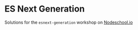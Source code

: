 # ES Next Generation

Solutions for the `esnext-generation` workshop on [Nodeschool.io](https://nodeschool.io)

